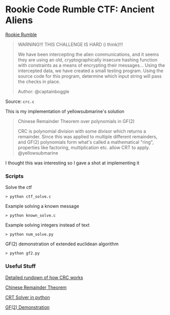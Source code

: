 # Rookie Code Rumble CTF: Ancient Aliens

[Rookie Rumble](url=https://ctf.secso.cc/)

> WARNING!!! THIS CHALLENGE IS HARD (i think)!!!
> 
> We have been intercepting the alien communications, and it seems they are using an old, cryptographically insecure hashing function with constraints as a means of encrypting their messages... Using the intercepted data, we have created a small testing program. Using the source code for this program, determine which input string will pass the checks in place.
>
> Author: @captainboggle

Source: `crc.c`

This is my implementation of yellowsubmarine's solution

> Chinese Remainder Theorem over polynomials in GF(2)
>
> CRC is polynomial division with some divisor which returns a remainder. Since this was applied to multiple different remainders, and GF(2) polynomials form what's called a mathematical "ring", properties like factoring, multiplication etc. allow CRT to apply.
@yellowsubmarine

I thought this was interesting so I gave a shot at implementing it

### Scripts
Solve the ctf
```
> python ctf_solve.c
```

Example solving a known message
```
> python known_solve.c
```

Example solving integers instead of text
```
> python num_solve.py
```

GF(2) demonstration of extended euclidean algorithm
```
> python gf2.py
```

### Useful Stuff
[Detailed rundown of how CRC works](https://sar.informatik.hu-berlin.de/research/publications/SAR-PR-2006-05/SAR-PR-2006-05_.pdf)

[Chinese Remainder Theorem](https://www.omnicalculator.com/math/chinese-remainder)

[CRT Solver in python](https://github.com/ZeroBone/chrem/blob/master/chrem.py)

[GF(2) Demonstration](http://www.ee.unb.ca/cgi-bin/tervo/calc.pl)
